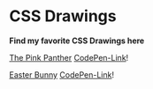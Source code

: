 # CSS Drawings

**Find my favorite CSS Drawings here**

[The Pink Panther](/images/welcome-panther.png)
[CodePen-Link](https://codepen.io/CodeWithFrida/pen/jOPaJeo)!

[Easter Bunny](/images/easter-bunny.png)
[CodePen-Link](https://codepen.io/CodeWithFrida/pen/MWaYLpO)!

